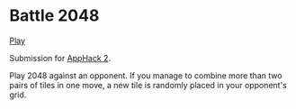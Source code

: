# Battle 2048

[Play](http://battle2048.herokuapp.com)

Submission for [AppHack 2](http://cs.appstate.edu/apphack/). 

Play 2048 against an opponent. If you manage to combine more than two pairs of tiles in one move, a new tile is randomly placed in your opponent's grid.
